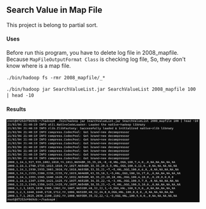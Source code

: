 ## Search Value in Map File
This project is belong to partial sort.

#### Uses
Before run this program, you have to delete log file in 2008_mapfile. Because `MapFileOutputFormat Class` is checking log file, So, they don't know where is a map file.
```
./bin/hadoop fs -rmr 2008_mapfile/_*
```
```
./bin/hadoop jar SearchValueList.jar SearchValueList 2008_mapfile 100 | head -10
```
#### Results
![img.png](img.png)